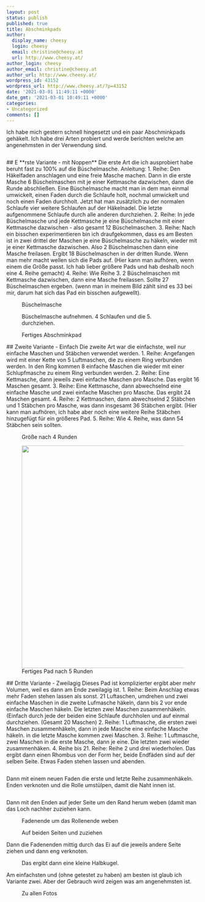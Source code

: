 ```yaml
---
layout: post
status: publish
published: true
title: Abschminkpads
author:
  display_name: cheesy
  login: cheesy
  email: christine@cheesy.at
  url: http://www.cheesy.at/
author_login: cheesy
author_email: christine@cheesy.at
author_url: http://www.cheesy.at/
wordpress_id: 43152
wordpress_url: http://www.cheesy.at/?p=43152
date: '2021-03-01 11:49:11 +0000'
date_gmt: '2021-03-01 10:49:11 +0000'
categories:
- Uncategorized
comments: []
---
```

<!-- wp:paragraph -->
Ich habe mich gestern schnell hingesetzt und ein paar Abschminkpads gehäkelt. Ich habe drei Arten probiert und werde berichten welche am angenehmsten in der Verwendung sind.
<!-- /wp:paragraph -->
<!-- wp:image {"id":43149} -->
<figure class="wp-block-image"><img src="{% link _fotos/kunstwerke/abschmink-pads/Abschmink-Pads-014.jpg %}" alt="" class="wp-image-43149"></figure>
<!-- /wp:image -->
<!-- wp:heading -->
## E **rste Variante - mit Noppen**
<!-- /wp:heading -->
<!-- wp:paragraph -->
Die erste Art die ich ausprobiert habe beruht fast zu 100% auf die Büschelmasche.
<!-- /wp:paragraph -->
<!-- wp:paragraph -->
Anleitung:
<!-- /wp:paragraph -->
<!-- wp:list {"ordered":true} -->
1. Reihe: Den Häkelfaden anschlagen und eine freie Masche machen. Dann in die erste Masche 6 Büschelmaschen mit je einer Kettmasche dazwischen, dann die Runde abschließen. Eine Büschelmasche macht man in dem man einmal umwickelt, einen Faden durch die Schlaufe holt, nochmal umwickelt und noch einen Faden durchholt. Jetzt hat man zusätzlich zu der normalen Schlaufe vier weitere Schlaufen auf der Häkelnadel. Die letzte aufgenommene Schlaufe durch alle anderen durchziehen.
2. Reihe: In jede Büschelmasche und jede Kettmasche je eine Büschelmasche mit einer Kettmasche dazwischen - also gesamt 12 Büschelmaschen.
3. Reihe: Nach ein bisschen experimentieren bin ich draufgekommen, dass es am Besten ist in zwei drittel der Maschen je eine Büschelmasche zu häkeln, wieder mit je einer Kettmasche dazwischen. Also 2 Büschelmaschen dann eine Masche freilasen. Ergibt 18 Büschelmaschen in der dritten Runde. Wenn man mehr macht wellen sich die Pads auf. (Hier kann man aufhören, wenn einem die Größe passt. Ich hab lieber größere Pads und hab deshalb noch eine 4. Reihe gemacht)
4. Reihe: Wie Reihe 3. 2 Büschelmaschen mit Kettmasche dazwischen, dann eine Masche freilassen. Sollte 27 Büschelmaschen ergeben. (wenn man in meinem Bild zählt sind es 33 bei mir, darum hat sich das Pad ein bisschen aufgewellt).
<!-- /wp:list -->
<!-- wp:image {"id":43136} -->
<figure class="wp-block-image"><img src="{% link _fotos/kunstwerke/abschmink-pads/Abschmink-Pads-001.jpg %}" alt="" class="wp-image-43136"><br>
<figcaption>Büschelmasche</figcaption>
</figure>
<!-- /wp:image -->
<!-- wp:image {"id":43137} -->
<figure class="wp-block-image"><img src="{% link _fotos/kunstwerke/abschmink-pads/Abschmink-Pads-002.jpg %}" alt="" class="wp-image-43137"><br>
<figcaption>Büschelmasche aufnehmen. 4 Schlaufen und die 5. durchziehen.</figcaption>
</figure>
<!-- /wp:image -->
<!-- wp:image {"id":43139} -->
<figure class="wp-block-image"><img src="{% link _fotos/kunstwerke/abschmink-pads/Abschmink-Pads-004.jpg %}" alt="" class="wp-image-43139"><br>
<figcaption>Fertiges Abschminkpad<br></figcaption>
</figure>
<!-- /wp:image -->
<!-- wp:heading -->
## Zweite Variante - Einfach
<!-- /wp:heading -->
<!-- wp:paragraph -->
Die zweite Art war die einfachste, weil nur einfache Maschen und Stäbchen verwendet werden.
<!-- /wp:paragraph -->
<!-- wp:list {"ordered":true} -->
1. Reihe: Angefangen wird mit einer Kette von 5 Luftmaschen, die zu einem Ring verbunden werden. In den Ring kommen 8 einfache Maschen die wieder mit einer Schlupfmasche zu einem Ring verbunden werden.
2. Reihe: Eine Kettmasche, dann jeweils zwei einfache Maschen pro Masche. Das ergibt 16 Maschen gesamt.
3. Reihe: Eine Kettmasche, dann abwechselnd eine einfache Masche und zwei einfache Maschen pro Masche. Das ergibt 24 Maschen gesamt.
4. Reihe: 2 Kettmaschen, dann abwechselnd 2 Stäbchen und 1 Stäbchen pro Masche, was dann insgesamt 36 Stäbchen ergibt. (Hier kann man aufhören, ich habe aber noch eine weitere Reihe Stäbchen hinzugefügt für ein größeres Pad.
5. Reihe: Wie 4. Reihe, was dann 54 Stäbchen sein sollten.
<!-- /wp:list -->
<!-- wp:image {"id":43140} -->
<figure class="wp-block-image"><img src="{% link _fotos/kunstwerke/abschmink-pads/Abschmink-Pads-005.jpg %}" alt="" class="wp-image-43140"><br>
<figcaption>Größe nach 4 Runden<br></figcaption>
</figure>
<!-- /wp:image -->
<!-- wp:image {"id":43141,"width":580,"height":580} -->
<figure class="wp-block-image is-resized"><img src="{% link _fotos/kunstwerke/abschmink-pads/Abschmink-Pads-006.jpg %}" alt="" class="wp-image-43141" width="580" height="580"><br>
<figcaption>Fertiges Pad nach 5 Runden<br></figcaption>
</figure>
<!-- /wp:image -->
<!-- wp:heading -->
## Dritte Variante - Zweilagig
<!-- /wp:heading -->
<!-- wp:paragraph -->
Dieses Pad ist komplizierter ergibt aber mehr Volumen, weil es dann am Ende zweilagig ist.
<!-- /wp:paragraph -->
<!-- wp:list {"ordered":true} -->
1. Reihe: Beim Anschlag etwas mehr Faden stehen lassen als sonst. 21 Luftaschen, umdrehen und zwei einfache Maschen in die zweite Lufmasche häkeln, dann bis 2 vor ende einfache Maschen häkeln. Die letzten zwei Maschen zusammenhäkeln. (Einfach durch jede der beiden eine Schlaufe durchholen und auf einmal durchziehen. (Gesamt 20 Maschen)
2. Reihe: 1 Luftmasche, die ersten zwei Maschen zusammenhäkeln, dann in jede Masche eine einfache Masche häkeln. in die letzte Masche kommen zwei Maschen.
3. Reihe: 1 Luftmasche, zwei Maschen in die erste Masche, dann je eine. Die letzten zwei wieder zusammenhäken.
4. Reihe bis 21. Reihe: Reihe 2 und drei wiederholen. Das ergibt dann einen Rhombus von der Form her, beide Endfäden sind auf der selben Seite. Etwas Faden stehen lassen und abenden.
<!-- /wp:list -->
<!-- wp:image {"id":43142} -->
<figure class="wp-block-image"><img src="{% link _fotos/kunstwerke/abschmink-pads/Abschmink-Pads-007.jpg %}" alt="" class="wp-image-43142"></figure>
<!-- /wp:image -->
<!-- wp:paragraph -->
Dann mit einem neuen Faden die erste und letzte Reihe zusammenhäkeln. Enden verknoten und die Rolle umstülpen, damit die Naht innen ist.
<!-- /wp:paragraph -->
<!-- wp:image {"id":43143} -->
<figure class="wp-block-image"><img src="{% link _fotos/kunstwerke/abschmink-pads/Abschmink-Pads-008.jpg %}" alt="" class="wp-image-43143"></figure>
<!-- /wp:image -->
<!-- wp:paragraph -->
Dann mit den Enden auf jeder Seite um den Rand herum weben (damit man das Loch nachher zuziehen kann.
<!-- /wp:paragraph -->
<!-- wp:image {"id":43145} -->
<figure class="wp-block-image"><img src="{% link _fotos/kunstwerke/abschmink-pads/Abschmink-Pads-010.jpg %}" alt="" class="wp-image-43145"><br>
<figcaption>Fadenende um das Rollenende weben<br></figcaption>
</figure>
<!-- /wp:image -->
<!-- wp:image {"id":43147} -->
<figure class="wp-block-image"><img src="{% link _fotos/kunstwerke/abschmink-pads/Abschmink-Pads-012.jpg %}" alt="" class="wp-image-43147"><br>
<figcaption>Auf beiden Seiten und zuziehen</figcaption>
</figure>
<!-- /wp:image -->
<!-- wp:paragraph -->
Dann die Fadenenden mittig durch das Ei auf die jeweils andere Seite ziehen und dann eng verknoten.
<!-- /wp:paragraph -->
<!-- wp:image {"id":43148} -->
<figure class="wp-block-image"><img src="{% link _fotos/kunstwerke/abschmink-pads/Abschmink-Pads-013.jpg %}" alt="" class="wp-image-43148"><br>
<figcaption>Das ergibt dann eine kleine Halbkugel.</figcaption>
</figure>
<!-- /wp:image -->
<!-- wp:paragraph -->
Am einfachsten und (ohne getestet zu haben) am besten ist glaub ich Variante zwei. Aber der Gebrauch wird zeigen was am angenehmsten ist.
<!-- /wp:paragraph -->
<!-- wp:image {"id":43149,"linkDestination":"custom"} -->
<figure class="wp-block-image"><a href="http://www.cheesy.at/fotos/kunstwerke/abschmink-pads/"><img src="{% link _fotos/kunstwerke/abschmink-pads/Abschmink-Pads-014.jpg %}" alt="" class="wp-image-43149"></a><br>
<figcaption>Zu allen Fotos</figcaption>
</figure>
<!-- /wp:image -->
